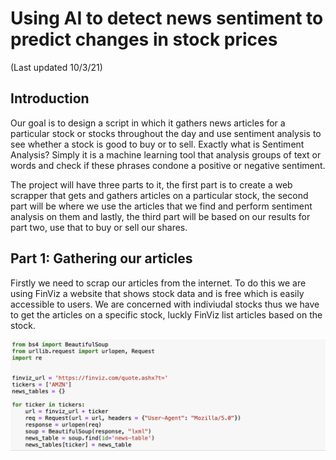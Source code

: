 # Using AI to detect news sentiment to predict changes in stock prices
(Last updated 10/3/21)

## Introduction 
Our goal is to design a script in which it gathers news articles for a particular stock or stocks throughout the day and use sentiment analysis to see whether a stock is good to buy or to sell. Exactly what is Sentiment Analysis? Simply it is a machine learning tool that analysis groups of text or words and check if these phrases condone a positive or negative sentiment. 

The project will have three parts to it, the first part is to create a web scrapper that gets and gathers articles on a particular stock, the second part will be where we use the articles that we find and perform sentiment analysis on them and lastly, the third part will be based on our results for part two, use that to buy or sell our shares. 

## Part 1: Gathering our articles 
Firstly we need to scrap our articles from the internet. To do this we are using FinViz a website that shows stock data and is free which is easily accessible to users. We are concerned with indiviudal stocks thus we have to get the articles on a specific stock, luckly FinViz list articles based on the stock. 

![](/images/pic1.png)
